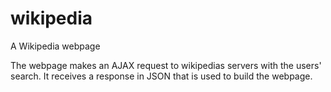 # wikipedia
A Wikipedia webpage

The webpage makes an AJAX request to wikipedias servers with the users' search. It receives a response in JSON that is used to build the webpage.

